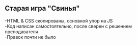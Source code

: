 ## Старая игра "Свинья" 
-HTML & CSS скопированы, основной упор на JS   
-Код написан самостоятельно, после сверен с решением преподавателя  
-Правок почти не было  
